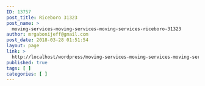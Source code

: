 ```yaml
---
ID: 13757
post_title: Riceboro 31323
post_name: >
  moving-services-moving-services-moving-services-riceboro-31323
author: mrgabonijeff@gmail.com
post_date: 2018-03-28 01:51:54
layout: page
link: >
  http://localhost/wordpress/moving-services-moving-services-moving-services-riceboro-31323/
published: true
tags: [ ]
categories: [ ]
---
```

